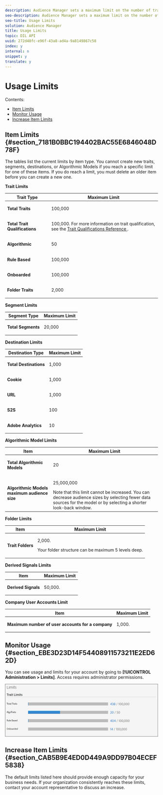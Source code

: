 ```yaml
---
description: Audience Manager sets a maximum limit on the number of traits, segments, destinations, and algorithmic models that you can create for an account. Limits apply to these items whether created in the user interface or programmatically through API methods. Usage limits help protect Audience Manager from automated processes that may attempt to compromise our APIs or user interface.
seo-description: Audience Manager sets a maximum limit on the number of traits, segments, destinations, and algorithmic models that you can create for an account. Limits apply to these items whether created in the user interface or programmatically through API methods. Usage limits help protect Audience Manager from automated processes that may attempt to compromise our APIs or user interface.
seo-title: Usage Limits
solution: Audience Manager
title: Usage Limits
topic: DIL API
uuid: 272d48fc-e96f-43a8-ad4a-9a8149867c58
index: y
internal: n
snippet: y
translate: y
---
```


# Usage Limits

Contents: 


<ul class="simplelist"> 
 <li> <a href="../../c_features/c_administration/usage-limits.md#section_7181B0BBC194402BAC55E6846048D78F" format="dita" scope="local"> Item Limits </a> </li> 
 <li> <a href="../../c_features/c_administration/usage-limits.md#section_EBE3D23D14F54408911573211E2ED62D" format="dita" scope="local"> Monitor Usage </a> </li> 
 <li> <a href="../../c_features/c_administration/usage-limits.md#section_CAB5B9E4ED0D449A9DD97B04ECEF5838" format="dita" scope="local"> Increase Item Limits </a> </li> 
</ul>



## Item Limits {#section_7181B0BBC194402BAC55E6846048D78F}

The tables list the current limits by item type. You cannot create new traits, segments, destinations, or Algorithmic Models if you reach a specific limit for one of these items. If you do reach a limit, you must delete an older item before you can create a new one. 

**Trait Limits** 



<table id="table_8870FECEDF774EB2BAB225269656EC6A"> 
 <thead> 
  <tr> 
   <th colname="col1" class="entry"> Trait Type </th> 
   <th colname="col2" class="entry"> Maximum Limit </th> 
  </tr> 
 </thead>
 <tbody> 
  <tr> 
   <td colname="col1"> <p> <b>Total Traits</b> </p> </td> 
   <td colname="col2"> <p>100,000 </p> </td> 
  </tr> 
  <tr> 
   <td colname="col1"> <p><b>Total Trait Qualifications</b> </p> </td> 
   <td colname="col2"> <p>100,000. For more information on trait qualification, see the <a href="../../c_features/c_tb_overview/c_tb_reference/trait-qualification-reference.md#concept_C27644821296475A84A7522847D92C9D" format="dita" scope="local"> Trait Qualifications Reference </a>. </p> </td> 
  </tr> 
  <tr> 
   <td colname="col1"> <p> <b>Algorithmic</b> </p> </td> 
   <td colname="col2"> <p>50 </p> </td> 
  </tr> 
  <tr> 
   <td colname="col1"> <p> <b>Rule Based</b> </p> </td> 
   <td colname="col2"> <p>100,000 </p> </td> 
  </tr> 
  <tr> 
   <td colname="col1"> <p> <b>Onboarded</b> </p> </td> 
   <td colname="col2"> <p>100,000 </p> </td> 
  </tr> 
  <tr> 
   <td colname="col1"> <p> <b>Folder Traits</b> </p> </td> 
   <td colname="col2"> <p>2,000 </p> </td> 
  </tr> 
 </tbody> 
</table>

**Segment Limits** 



<table id="table_749EC62847C94855B624096F77850115"> 
 <thead> 
  <tr> 
   <th colname="col1" class="entry"> Segment Type </th> 
   <th colname="col2" class="entry"> Maximum Limit </th> 
  </tr> 
 </thead>
 <tbody> 
  <tr> 
   <td colname="col1"> <p> <b>Total Segments</b> </p> </td> 
   <td colname="col2"> <p>20,000 </p> </td> 
  </tr> 
 </tbody> 
</table>

**Destination Limits** 



<table id="table_A1DA42251B04408E900DA36F2F3EE9DA"> 
 <thead> 
  <tr> 
   <th colname="col1" class="entry"> Destination Type </th> 
   <th colname="col2" class="entry"> Maximum Limit </th> 
  </tr> 
 </thead>
 <tbody> 
  <tr> 
   <td colname="col1"> <p> <b>Total Destinations</b> </p> </td> 
   <td colname="col2"> <p>1,000 </p> </td> 
  </tr> 
  <tr> 
   <td colname="col1"> <p> <b>Cookie</b> </p> </td> 
   <td colname="col2"> <p>1,000 </p> </td> 
  </tr> 
  <tr> 
   <td colname="col1"> <p> <b>URL</b> </p> </td> 
   <td colname="col2"> <p>1,000 </p> </td> 
  </tr> 
  <tr> 
   <td colname="col1"> <p> <b>S2S</b> </p> </td> 
   <td colname="col2"> <p>100 </p> </td> 
  </tr> 
  <tr> 
   <td colname="col1"> <p><b>Adobe Analytics</b> </p> </td> 
   <td colname="col2"> <p>10 </p> </td> 
  </tr> 
 </tbody> 
</table>

**Algorithmic Model Limits** 



<table id="table_2FE310C0642444EAB0347EFA4A0B6C68"> 
 <thead> 
  <tr> 
   <th colname="col1" class="entry"> Item </th> 
   <th colname="col2" class="entry"> Maximum Limit </th> 
  </tr> 
 </thead>
 <tbody> 
  <tr> 
   <td colname="col1"> <p> <b>Total Algorithmic Models</b> </p> </td> 
   <td colname="col2"> <p>20 </p> </td> 
  </tr> 
  <tr> 
   <td colname="col1"> <p> <b> Algorithmic Models maximum audience size</b> </p> </td> 
   <td colname="col2"> <p>25,000,000 </p> Note that this limit cannot be increased. You can decrease audience sizes by selecting fewer data sources for the model or by selecting a shorter look-back window. </td> 
  </tr> 
 </tbody> 
</table>

**Folder Limits** 



<table id="table_444C721A9F46474B9891BB8AC50FDD2A"> 
 <thead> 
  <tr> 
   <th colname="col1" class="entry"> Item </th> 
   <th colname="col2" class="entry"> Maximum Limit </th> 
  </tr> 
 </thead>
 <tbody> 
  <tr> 
   <td colname="col1"> <p> <b>Trait Folders</b> </p> </td> 
   <td colname="col2"> <p>2,000. </p> <p>Your folder structure can be maximum 5 levels deep. </p> </td> 
  </tr> 
 </tbody> 
</table>

**Derived Signals Limits** 



<table id="table_CFF910496D984C77AF57702238F30AD5"> 
 <thead> 
  <tr> 
   <th colname="col1" class="entry"> Item </th> 
   <th colname="col2" class="entry"> Maximum Limit </th> 
  </tr> 
 </thead>
 <tbody> 
  <tr> 
   <td colname="col1"> <p> <b>Derived Signals</b> </p> </td> 
   <td colname="col2"> <p>50,000. </p> </td> 
  </tr> 
 </tbody> 
</table>

**Company User Accounts Limit** 



<table id="table_50ECCACCFA2C4F009276A6AEE280AF6C"> 
 <thead> 
  <tr> 
   <th colname="col1" class="entry"> Item </th> 
   <th colname="col2" class="entry"> Maximum Limit </th> 
  </tr> 
 </thead>
 <tbody> 
  <tr> 
   <td colname="col1"> <p> <b>Maximum number of user accounts for a company</b> </p> </td> 
   <td colname="col2"> <p>1,000. </p> </td> 
  </tr> 
 </tbody> 
</table>


## Monitor Usage {#section_EBE3D23D14F54408911573211E2ED62D}

You can see usage and limits for your account by going to **[!UICONTROL  Administration > Limits]**. Access requires administrator permissions. 

![](assets/usage_limits.jpg) 

## Increase Item Limits {#section_CAB5B9E4ED0D449A9DD97B04ECEF5838}

The default limits listed here should provide enough capacity for your business needs. If your organization consistently reaches these limits, contact your account representative to discuss an increase. 
